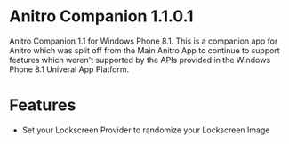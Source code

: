 # Anitro Companion 1.1.0.1
Anitro Companion 1.1 for Windows Phone 8.1. This is a companion app for Anitro which was split off from the Main Anitro App to continue to support features which weren't supported by the APIs provided in the Windows Phone 8.1 Univeral App Platform.

# Features
- Set your Lockscreen Provider to randomize your Lockscreen Image

